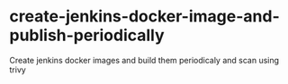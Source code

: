 # create-jenkins-docker-image-and-publish-periodically
Create jenkins docker images and build them periodicaly and scan using trivy
